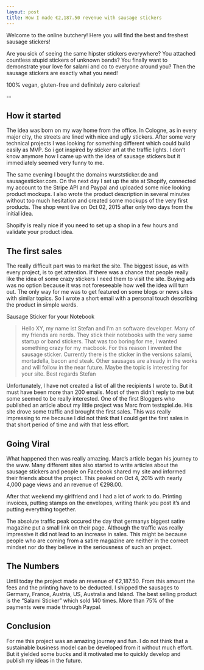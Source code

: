```yaml
---
layout: post
title: How I made €2,187.50 revenue with sausage stickers
---
```

Welcome to the online butchery! Here you will find the best and freshest sausage stickers!

Are you sick of seeing the same hipster stickers everywhere? You attached countless stupid stickers of unknown bands? You finally want to demonstrate your love for salami and co to everyone around you? Then the sausage stickers are exactly what you need!

100% vegan, gluten-free and definitely zero calories!

--

## How it started
The idea was born on my way home from the office. In Cologne, as in every major city, the streets are lined with nice and ugly stickers. After some very technical projects I was looking for something different which could build easily as MVP. So i got inspired by sticker art at the traffic lights. I don’t know anymore how I came up with the idea of sausage stickers but it immediately seemed very funny to me.

The same evening I bought the domains wurststicker.de and sausagesticker.com. On the next day I set up the site at Shopify, connected my account to the Stripe API and Paypal and uploaded some nice looking product mockups. I also wrote the product description in several minutes without too much hesitation and created some mockups of the very first products. The shop went live on Oct 02, 2015 after only two days from the initial idea.

Shopify is really nice if you need to set up a shop in a few hours and validate your product idea.

## The first sales
The really difficult part was to market the site. The biggest issue, as with every project, is to get attention. If there was a chance that people really like the idea of some crazy stickers I need them to visit the site. Buying ads was no option because it was not foreseeable how well the idea will turn out. The only way for me was to get featured on some blogs or news sites with similar topics. So I wrote a short email with a personal touch describing the product in simple words.

Sausage Sticker for your Notebook

> Hello XY,
> my name ist Stefan and I’m an software developer. Many of my friends are nerds. They stick their notebooks with the very same startup or band stickers. That was too boring for me, I wanted something crazy for my macbook.
> For this reason I invented the sausage sticker.
> Currently there is the sticker in the versions salami, mortadella, bacon and steak. Other sausages are already in the works and will follow in the near future.
> Maybe the topic is interesting for your site.
> Best regards
> Stefan

Unfortunately, I have not created a list of all the recipients I wrote to. But it must have been more than 200 emails. Most of them didn’t reply to me but some seemed to be really interested. One of the first Bloggers who published an article about my little project was Marc from testspiel.de. His site drove some traffic and brought the first sales. This was really impressing to me because I did not think that I could get the first sales in that short period of time and with that less effort.

## Going Viral
What happened then was really amazing. Marc’s article began his journey to the www. Many different sites also started to write articles about the sausage stickers and people on Facebook shared my site and informed their friends about the project. This peaked on Oct 4, 2015 with nearly 4,000 page views and an revenue of €298.00.

After that weekend my girlfriend and I had a lot of work to do. Printing invoices, putting stamps on the envelopes, writing thank you post it’s and putting everything together.

The absolute traffic peak occured the day that germanys biggest satire magazine put a small link on their page. Although the traffic was really impressive it did not lead to an increase in sales. This might be because people who are coming from a satire magazine are neither in the correct mindset nor do they believe in the seriousness of such an project.

## The Numbers
Until today the project made an revenue of €2,187.50. From this amount the fees and the printing have to be deducted. I shipped the sausages to Germany, France, Austria, US, Australia and Island. The best selling product is the “Salami Sticker” which sold 140 times. More than 75% of the payments were made through Paypal.

## Conclusion
For me this project was an amazing journey and fun. I do not think that a sustainable business model can be developed from it without much effort. But it yielded some bucks and it motivated me to quickly develop and publish my ideas in the future.